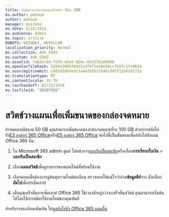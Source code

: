 ```yaml
---
title: เพิ่มขนาดกล่องจดหมายสำหรับ Sku SMB
ms.author: pebaum
author: pebaum
manager: mnirkhe
ms.date: 3/22/2018
ms.audience: Admin
ms.topic: article
ROBOTS: NOINDEX, NOFOLLOW
localization_priority: Normal
ms.collection: Adm_O365
ms.custom: Adm_O365
ms.assetid: 7a82ec04-fdf6-43e9-924c-66157b180890
ms.openlocfilehash: 51691206576822cdfb71e28e58ccf81fc1fa9654
ms.sourcegitcommit: c003a5db7edc3a44fb5b31b46cd45f12b62d172a
ms.translationtype: MT
ms.contentlocale: th-TH
ms.lasthandoff: 02/22/2019
ms.locfileid: "30207956"
---
```

# <a name="switch-plans-to-increase-mailbox-size"></a>สวิตช์วางแผนเพื่อเพิ่มขนาดของกล่องจดหมาย

ถ้าจดหมายมีขนาด 50 GB คุณสามารถเพิ่มขนาดของกล่องจดหมายที่จะ 100 GB ด้วยการสลับไปยัง[E3 องค์กร 365 Office](https://products.office.com/business/office-365-enterprise-e3-business-software)หรือ[E5 องค์กร 365 Office](https://products.office.com/business/office-365-enterprise-e5-business-software) ต่อไปนี้เป็นขั้นตอนเพื่อสลับไปยังแผน Office 365 อื่น:
  
1. ใน Microsoft 365 admin ศูนย์ ไปหน้าการ[บอกรับเป็นสมาชิก](https://go.microsoft.com/fwlink/p/?linkid=842054)หรือเลือก**การเรียกเก็บเงิน** \> **บอกรับเป็นสมาชิก**
    
2. เลือก**แผนสวิตช์**เพื่อดูรายการของแผนใหม่ที่พร้อมใช้งาน 
    
3. เลือกแผนเมื่อต้องการดูต้นทุนรวมใหม่ต่อเดือน ตรวจสอบให้แน่ใจว่าอ่าน**ข้อมูลคีย์**จาก นั้นเลือก**ถัดไป**เพื่อทำเช็คเอาท์ 
    
4. เมื่อคุณเสร็จสิ้นการเช็คเอาท์ Office 365 ใช้เวลาสักครู่กว่าจะเสร็จสิ้นสวิตช์ คุณสามารถเริ่มต้นได้โดยใช้การสมัครใช้งานใหม่ของคุณทันที
    
สำหรับรายละเอียดเพิ่มเติม ให้ดู[สลับไปยัง Office 365 แผนอื่น](https://support.office.com/article/73318661-8f33-478b-bcc7-fb8d69dbb22a)
  

